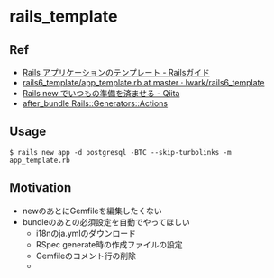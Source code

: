 # rails_template

## Ref
* [Rails アプリケーションのテンプレート \- Railsガイド](https://railsguides.jp/rails_application_templates.html)
* [rails6\_template/app\_template\.rb at master · Iwark/rails6\_template](https://github.com/Iwark/rails6_template/blob/master/app_template.rb)
* [Rails new でいつもの準備を済ませる \- Qiita](https://qiita.com/gouf/items/8ecdb1c6fd88935e1808)
* [after_bundle Rails::Generators::Actions](https://api.rubyonrails.org/v5.1/classes/Rails/Generators/Actions.html#method-i-after_bundle)
## Usage

```console
$ rails new app -d postgresql -BTC --skip-turbolinks -m app_template.rb
```

## Motivation

- newのあとにGemfileを編集したくない
- bundleのあとの必須設定を自動でやってほしい
  - i18nのja.ymlのダウンロード
  - RSpec generate時の作成ファイルの設定
  - Gemfileのコメント行の削除
  - 
